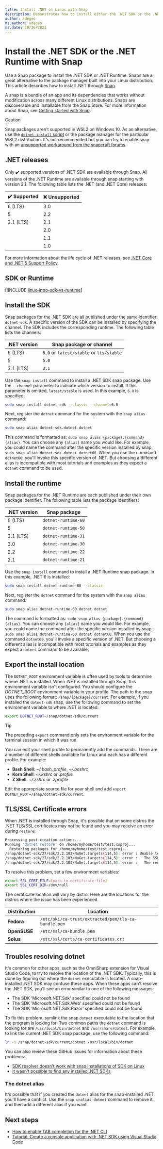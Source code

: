 ```yaml
---
title: Install .NET on Linux with Snap
description: Demonstrates how to install either the .NET SDK or the .NET Runtime on Linux with Snap.
author: adegeo
ms.author: adegeo
ms.date: 10/26/2021
---
```


# Install the .NET SDK or the .NET Runtime with Snap

Use a Snap package to install the .NET SDK or .NET Runtime. Snaps are a great alternative to the package manager built into your Linux distribution. This article describes how to install .NET through [Snap](https://snapcraft.io/dotnet-sdk).

A snap is a bundle of an app and its dependencies that works without modification across many different Linux distributions. Snaps are discoverable and installable from the Snap Store. For more information about Snap, see [Getting started with Snap](https://snapcraft.io/docs/getting-started).

> [!CAUTION]
> Snap packages aren't supported in WSL2 on Windows 10. As an alternative, use the [`dotnet-install` script](linux-scripted-manual.md#scripted-install) or the package manager for the particular WSL2 distribution. It's not recommended but you can try to enable snap with an [unsupported workaround from the snapcraft forums](https://forum.snapcraft.io/t/running-snaps-on-wsl2-insiders-only-for-now/13033).

## .NET releases

Only ✔️ supported versions of .NET SDK are available through Snap. All versions of the .NET Runtime are available through snap starting with version 2.1. The following table lists the .NET (and .NET Core) releases:

| ✔️ Supported | ❌ Unsupported |
|-------------|---------------|
| 6 (LTS)     | 3.0           |
| 5           | 2.2           |
| 3.1 (LTS)   | 2.1           |
|             | 2.0           |
|             | 1.1           |
|             | 1.0           |

For more information about the life cycle of .NET releases, see [.NET Core and .NET 5 Support Policy](https://dotnet.microsoft.com/platform/support/policy/dotnet-core).

## SDK or Runtime

[!INCLUDE [linux-intro-sdk-vs-runtime](includes/linux-intro-sdk-vs-runtime.md)]

## Install the SDK

Snap packages for the .NET SDK are all published under the same identifier: `dotnet-sdk`. A specific version of the SDK can be installed by specifying the channel. The SDK includes the corresponding runtime. The following table lists the channels:

| .NET version | Snap package or channel  |
|--------------|--------------------------|
| 6 (LTS)      | `6.0` or `latest/stable` or `lts/stable` |
| 5            | `5.0` |
| 3.1 (LTS)    | `3.1` |

Use the `snap install` command to install a .NET SDK snap package. Use the `--channel` parameter to indicate which version to install. If this parameter is omitted, `latest/stable` is used. In this example, `6.0` is specified:

```bash
sudo snap install dotnet-sdk --classic --channel=6.0
```

Next, register the `dotnet` command for the system with the `snap alias` command:

```bash
sudo snap alias dotnet-sdk.dotnet dotnet
```

This command is formatted as: `sudo snap alias {package}.{command} {alias}`. You can choose any `{alias}` name you would like. For example, you could name the command after the specific version installed by snap: `sudo snap alias dotnet-sdk.dotnet dotnet60`. When you use the command `dotnet60`, you'll invoke this specific version of .NET. But choosing a different alias is incompatible with most tutorials and examples as they expect a `dotnet` command to be used.

## Install the runtime

Snap packages for the .NET Runtime are each published under their own package identifier. The following table lists the package identifiers:

| .NET version      | Snap package        |
|-------------------|---------------------|
| 6 (LTS)           | `dotnet-runtime-60` |
| 5                 | `dotnet-runtime-50` |
| 3.1 (LTS)         | `dotnet-runtime-31` |
| 3.0               | `dotnet-runtime-30` |
| 2.2               | `dotnet-runtime-22` |
| 2.1               | `dotnet-runtime-21` |

Use the `snap install` command to install a .NET Runtime snap package. In this example, .NET 6 is installed:

```bash
sudo snap install dotnet-runtime-60 --classic
```

Next, register the `dotnet` command for the system with the `snap alias` command:

```bash
sudo snap alias dotnet-runtime-60.dotnet dotnet
```

The command is formatted as: `sudo snap alias {package}.{command} {alias}`. You can choose any `{alias}` name you would like. For example, you could name the command after the specific version installed by snap: `sudo snap alias dotnet-runtime-60.dotnet dotnet60`. When you use the command `dotnet60`, you'll invoke a specific version of .NET. But choosing a different alias is incompatible with most tutorials and examples as they expect a `dotnet` command to be available.

## Export the install location

The `DOTNET_ROOT` environment variable is often used by tools to determine where .NET is installed. When .NET is installed through Snap, this environment variable isn't configured. You should configure the *DOTNET_ROOT* environment variable in your profile. The path to the snap uses the following format: `/snap/{package}/current`. For example, if you installed the `dotnet-sdk` snap, use the following command to set the environment variable to where .NET is located:

```bash
export DOTNET_ROOT=/snap/dotnet-sdk/current
```

> [!TIP]
> The preceding `export` command only sets the environment variable for the terminal session in which it was run.
>
> You can edit your shell profile to permanently add the commands. There are a number of different shells available for Linux and each has a different profile. For example:
>
> - **Bash Shell**: *~/.bash_profile*, *~/.bashrc*
> - **Korn Shell**: *~/.kshrc* or *.profile*
> - **Z Shell**: *~/.zshrc* or *.zprofile*
>
> Edit the appropriate source file for your shell and add `export DOTNET_ROOT=/snap/dotnet-sdk/current`.

## TLS/SSL Certificate errors

When .NET is installed through Snap, it's possible that on some distros the .NET TLS/SSL certificates may not be found and you may receive an error during `restore`:

```bash
Processing post-creation actions...
Running 'dotnet restore' on /home/myhome/test/test.csproj...
  Restoring packages for /home/myhome/test/test.csproj...
/snap/dotnet-sdk/27/sdk/2.2.103/NuGet.targets(114,5): error : Unable to load the service index for source https://api.nuget.org/v3/index.json. [/home/myhome/test/test.csproj]
/snap/dotnet-sdk/27/sdk/2.2.103/NuGet.targets(114,5): error :   The SSL connection could not be established, see inner exception. [/home/myhome/test/test.csproj]
/snap/dotnet-sdk/27/sdk/2.2.103/NuGet.targets(114,5): error :   The remote certificate is invalid according to the validation procedure. [/home/myhome/test/test.csproj]
```

To resolve this problem, set a few environment variables:

```bash
export SSL_CERT_FILE=[path-to-certificate-file]
export SSL_CERT_DIR=/dev/null
```

The certificate location will vary by distro. Here are the locations for the distros where the issue has been experienced.

| Distribution | Location                                            |
|--------------|-----------------------------------------------------|
| **Fedora**   | `/etc/pki/ca-trust/extracted/pem/tls-ca-bundle.pem` |
| **OpenSUSE** | `/etc/ssl/ca-bundle.pem`                            |
| **Solus**    | `/etc/ssl/certs/ca-certificates.crt`                |

## Troubles resolving dotnet

It's common for other apps, such as the OmniSharp extension for Visual Studio Code, to try to resolve the location of the .NET SDK. Typically, this is done by figuring out where the `dotnet` executable is located. A snap-installed .NET SDK may confuse these apps. When these apps can't resolve the .NET SDK, you'll see an error similar to one of the following messages:

- The SDK 'Microsoft.NET.Sdk' specified could not be found
- The SDK 'Microsoft.NET.Sdk.Web' specified could not be found
- The SDK 'Microsoft.NET.Sdk.Razor' specified could not be found

To fix this problem, symlink the snap `dotnet` executable to the location that the program is looking for. Two common paths the `dotnet` command is looking for are `/usr/local/bin/dotnet` and `/usr/share/dotnet`. For example, to link the current .NET SDK snap package, use the following command:

```bash
ln -s /snap/dotnet-sdk/current/dotnet /usr/local/bin/dotnet
```

You can also review these GitHub issues for information about these problems:

- [SDK resolver doesn't work with snap installations of SDK on Linux](https://github.com/dotnet/sdk/issues/10403)
- [It wasn't possible to find any installed .NET SDKs](https://github.com/OmniSharp/omnisharp-vscode/issues/4409)

### The dotnet alias

It's possible that if you created the `dotnet` alias for the snap-installed .NET, you'll have a conflict. Use the `snap unalias dotnet` command to remove it, and then add a different alias if you want.

## Next steps

- [How to enable TAB completion for the .NET CLI](../tools/enable-tab-autocomplete.md)
- [Tutorial: Create a console application with .NET SDK using Visual Studio Code](../tutorials/with-visual-studio-code.md)
